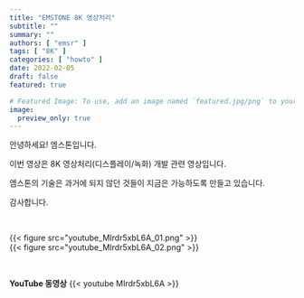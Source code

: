```yaml
---
title: "EMSTONE 8K 영상처리"
subtitle: ""
summary: ""
authors: [ "emsr" ]
tags: [ "8K" ]
categories: [ "howto" ]
date: 2022-02-05
draft: false
featured: true

# Featured Image: To use, add an image named `featured.jpg/png` to your page's folder.
image:
  preview_only: true
---
```


안녕하세요! 엠스톤입니다.

이번 영상은 8K 영상처리(디스플레이/녹화) 개발 관련 영상입니다.

엠스톤의 기술은 과거에 되지 않던 것들이 지금은 가능하도록 만들고 있습니다.

감사합니다.

&nbsp;

<div class="container"><div class="row no-gutters">
<div class="col-sm-6">{{< figure src="youtube_MIrdr5xbL6A_01.png" >}}</div>
<div class="col-sm-6">{{< figure src="youtube_MIrdr5xbL6A_02.png" >}}</div>
</div></div>

&nbsp;

**YouTube 동영상**
{{< youtube MIrdr5xbL6A >}}

